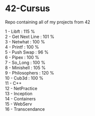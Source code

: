 # 42-Cursus
Repo containing all of my projects from 42

1 - Libft : 115 % <br>
2 - Get Next Line : 101 % <br>
3 - Netwhat : 100 % <br>
4 - Printf : 100 % <br>
5 - Push Swap : 96 % <br>
6 - Pipex : 100 % <br>
7 - So_Long : 100 % <br>
8 - Minishell : 105 % <br>
9 - Philosophers : 120 % <br>
10 - Cub3d : 100 % <br>
11 - C++ <br>
12 - NetPractice <br>
13 - Inception <br>
14 - Containers <br>
15 - WebServ <br>
16 - Transcendance <br>
